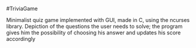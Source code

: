#TriviaGame

Minimalist quiz game implemented with GUI, made in C, using the ncurses library. 
Depiction of the questions the user needs to solve; the program gives him the possibility of choosing his answer and updates his score accordingly 
